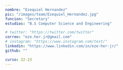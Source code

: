 ```yaml
---
nombre: "Ezequiel Hernandez"
pic: "/images/team/Ezequiel_Hernandez.jpg"
funcion: "Secretary"
estudios: "B.S Computer Science and Engineering"

# twitter: "https://twitter.com/twitter"
correo: "eze.her.jr@gmail.com"
# instagram: "https://www.instagram.com/test/"
linkedin: "https://www.linkedin.com/in/eze-her-jr/"
github: ""

curso: 22-23
---
```

